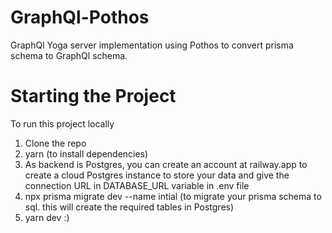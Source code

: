 # GraphQl-Pothos

GraphQl Yoga server implementation using Pothos to convert prisma schema to GraphQl schema.

# Starting the Project

To run this project locally

1. Clone the repo
2. yarn (to install dependencies)
3. As backend is Postgres, you can create an account at railway.app to create a cloud Postgres instance to store your data and give the connection URL in DATABASE_URL variable in .env file
4. npx prisma migrate dev --name intial (to migrate your prisma schema to sql. this will create the required tables in Postgres)
5. yarn dev :)
